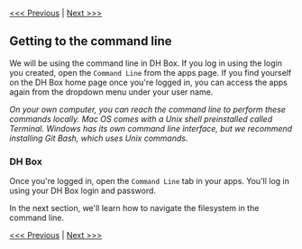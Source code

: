 
[<<< Previous](why-is-the-command-line-useful.md) | [Next >>>](navigation.md)

## Getting to the command line

We will be using the command line in DH Box. If you log in using the login you created, open the `Command Line` from the apps page. If you find yourself on the DH Box home page once you're logged in, you can access the apps again from the dropdown menu under your user name.


*On your own computer, you can reach the command line to perform these commands locally. Mac OS comes with a Unix shell preinstalled called Terminal. Windows has its own command line interface, but we recommend installing Git Bash, which uses Unix commands.*

### DH Box

Once you're logged in, open the `Command Line` tab in your apps. You'll log in using your DH Box login and password. 



In the next section, we'll learn how to navigate the filesystem in the command line.

[<<< Previous](why-is-the-command-line-useful.md) | [Next >>>](navigation.md)  